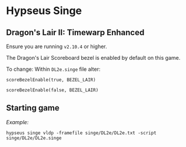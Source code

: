 # Hypseus Singe
  
## Dragon's Lair II: Timewarp Enhanced

Ensure you are running `v2.10.4` or higher.

The Dragon's Lair Scoreboard bezel is enabled by default on this game.

To change: Within `DL2e.singe` file alter:

```
scoreBezelEnable(true, BEZEL_LAIR)

scoreBezelEnable(false, BEZEL_LAIR)
```


## Starting game

_Example:_

`hypseus singe vldp -framefile singe/DL2e/DL2e.txt -script singe/DL2e/DL2e.singe`
